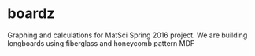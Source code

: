# boardz
Graphing and calculations for MatSci Spring 2016 project. We are building longboards using fiberglass and honeycomb pattern MDF
